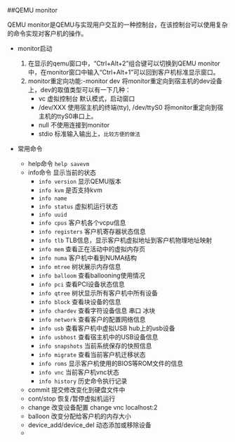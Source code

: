##QEMU monitor  

QEMU monitor是QEMU与实现用户交互的一种控制台，在该控制台可以使用复杂的命令实现对客户机的操作。


* monitor启动  
  1. 在显示的qemu窗口中，“Ctrl+Alt+2”组合键可以切换到QEMU monitor中，在monitor窗口中输入“Ctrl+Alt+1”可以回到客户机标准显示窗口。
  2. monitor重定向功能:-monitor dev 将monitor重定向到宿主机的dev设备上，dev的取值类型可以有一下几种：
		* vc 虚拟控制台 默认模式，启动窗口
		* /dev/XXX 使用宿主机的终端(tty), /dev/ttyS0 将monitor重定向到宿主机的ttyS0串口上。
		* null 不使用连接到monitor
		* stdio 标准输入输出上，`比较方便的做法`

* 常用命令
	* help命令  `help savevm`
	* info命令 显示当前的状态
		* `info version` 显示QEMU版本
		* `info kvm` 是否支持kvm
		* `info name`
		* `info status` 虚拟机运行状态
		* `info uuid`
		* `info cpus` 客户机各个vcpu信息
		* `info registers` 客户机寄存器状态信息
		* `info tlb` TLB信息，显示客户机虚拟地址到客户机物理地址映射
		* `info mem` 查看正在活动中的虚拟内存页
		* `info numa` 客户机中看到NUMA结构
		* `info mtree` 树状展示内存信息
		* `info balloom` 查看ballooning使用情况
		* `info pci` 查看PCI设备状态信息
		* `info qtree` 树状显示所有客户机中所有设备
		* `info block` 查看块设备的信息
		* `info chardev` 查看字符设备信息  串口 冰块
		* `info network` 查看客户的配置网络信息
		* `info usb` 查看客户机中虚拟USB hub上的usb设备
		* `info usbhost` 查看宿主机中的USB设备信息
		* `info snapshots` 当前系统保存的快照信息
		* `info migrate` 查看当前客户机迁移状态
		* `info roms` 显示客户机使用的BIOS等ROM文件的信息
		* `info vnc` 当前客户机vnc状态
		* `info history` 历史命令执行记录
	* commit 提交修改变化到硬盘文件中
	* cont/stop 恢复/暂停虚拟机运行
	* change 改变设备配置 change vnc localhost:2 
	* balloon 改变分配给客户机的内存大小
	* device_add/device_del 动态添加或移除设备
	* 